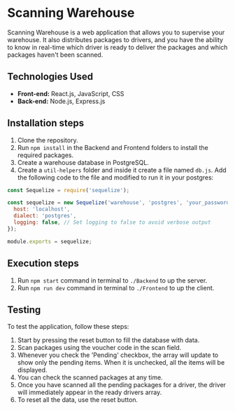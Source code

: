# Scanning Warehouse

Scanning Warehouse is a web application that allows you to supervise your warehouse. It also distributes packages to drivers, and you have the ability to know in real-time which driver is ready to deliver the packages and which packages haven't been scanned.

## Technologies Used

- **Front-end:** React.js, JavaScript, CSS
- **Back-end:** Node.js, Express.js

## Installation steps

1. Clone the repository.
2. Run `npm install` in the Backend and Frontend folders to install the required packages.
3. Create a warehouse database in PostgreSQL.
4. Create a `util-helpers` folder and inside it create a file named `db.js`. Add the following code to the file and modified to run it in your postgres:

```javascript
const Sequelize = require('sequelize');

const sequelize = new Sequelize('warehouse', 'postgres', 'your_password', {
  host: 'localhost',
  dialect: 'postgres',
  logging: false, // Set logging to false to avoid verbose output 
});

module.exports = sequelize;

```
## Execution steps

1. Run ```npm start``` command in terminal to `./Backend` to up the server.
2. Run ```npm run dev``` command in terminal to `./Frontend` to up the client.


## Testing
To test the application, follow these steps:

1. Start by pressing the reset button to fill the database with data.
2. Scan packages using the voucher code in the scan field.
3. Whenever you check the 'Pending' checkbox, the array will update to show only the pending items. When it is unchecked, all the items will be displayed.
4. You can check the scanned packages at any time.
5. Once you have scanned all the pending packages for a driver, the driver will immediately appear in the ready drivers array.
6. To reset all the data, use the reset button.
